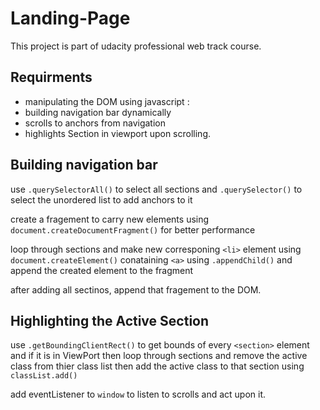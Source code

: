 # Landing-Page
This project is part of udacity professional web track course.

## Requirments
- manipulating the DOM using javascript :
- building navigation bar dynamically 
- scrolls to anchors from navigation
- highlights Section in viewport upon scrolling.

## Building navigation bar
use `.querySelectorAll()` to select all sections and `.querySelector()` to select the unordered list to add anchors to it 

create a fragement to carry new elements using `document.createDocumentFragment()` for better performance

loop through sections and make new corresponing `<li>` element using `document.createElement()` conataining `<a>` using `.appendChild()` and append the created element to the fragment

after adding all sectinos, append that fragement to the DOM.

## Highlighting the Active Section
use `.getBoundingClientRect()` to get bounds of every `<section>` element and if it is in ViewPort then loop through sections and remove the active class from thier class list then add the active class to that section using `classList.add()`

add eventListener to `window` to listen to scrolls and act upon it.
 